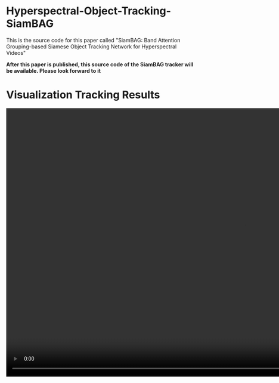# Hyperspectral-Object-Tracking-SiamBAG

This is the source code for this paper called "SiamBAG: Band Attention Grouping-based Siamese Object Tracking Network for Hyperspectral Videos"

**After this paper is published, this source code of the SiamBAG tracker will be available. Please look forward to it**



# Visualization Tracking Results

<video width="1280" height="720" controls autoplay muted loop>
<source src="videos/SiamBAG_performance.mp4" type="video/mp4">
 Your browser does not support the video tag.
</video>

